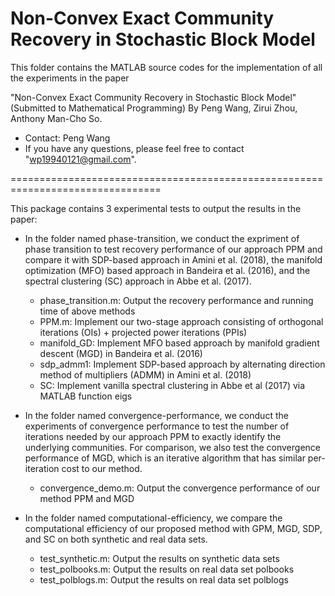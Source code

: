 # Non-Convex Exact Community Recovery in Stochastic Block Model

This folder contains the MATLAB source codes for the implementation of all the experiments in the paper

"Non-Convex Exact Community Recovery in Stochastic Block Model" (Submitted to Mathematical Programming)
By Peng Wang, Zirui Zhou, Anthony Man-Cho So.

* Contact: Peng Wang
* If you have any questions, please feel free to contact "wp19940121@gmail.com".

================================================================================

This package contains 3 experimental tests to output the results in the paper:

* In the folder named phase-transition, we conduct the expriment of phase transition to test recovery performance of our approach PPM and compare it with SDP-based approach in Amini et al. (2018), the manifold optimization (MFO) based approach in Bandeira et al. (2016), and the spectral clustering (SC) approach in Abbe et al. (2017).
  - phase_transition.m: Output the recovery performance and running time of above methods
  - PPM.m: Implement our two-stage approach consisting of orthogonal iterations (OIs) + projected power iterations (PPIs)
  - manifold_GD: Implement MFO based approach by manifold gradient descent (MGD) in Bandeira et al. (2016)
  - sdp_admm1: Implement SDP-based approach by alternating direction method of multipliers (ADMM) in Amini et al. (2018)
  - SC: Implement vanilla spectral clustering in Abbe et al (2017) via MATLAB function eigs

* In the folder named convergence-performance, we conduct the experiments of convergence performance to test the number of iterations needed by our approach
PPM to exactly identify the underlying communities. For comparison, we also test the convergence performance of MGD, which is an iterative algorithm that has similar per-iteration
cost to our method.
  - convergence_demo.m: Output the convergence performance of our method PPM and MGD

* In the folder named computational-efficiency, we compare the computational efficiency of our proposed method with GPM, MGD, SDP, and SC on both synthetic and real data sets. 
  - test_synthetic.m: Output the results on synthetic data sets
  - test_polbooks.m: Output the results on real data set polbooks
  - test_polblogs.m: Output the results on real data set polblogs
